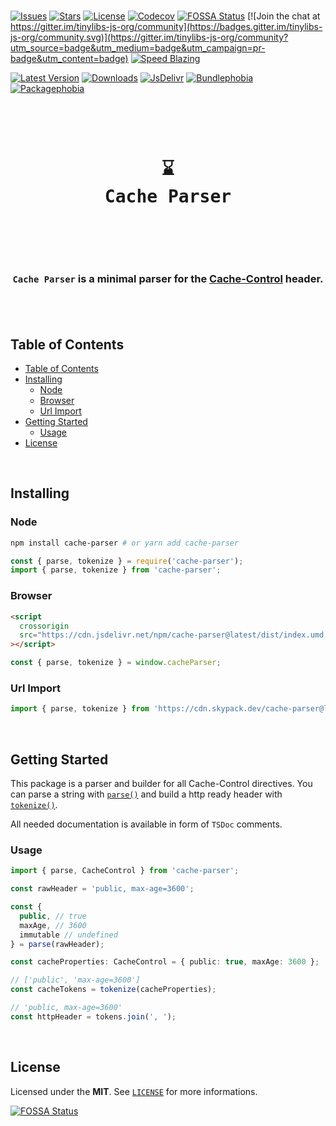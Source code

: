 <br />

[![Issues](https://img.shields.io/github/issues/arthurfiorette/tinylibs?logo=github&label=Issues)](https://github.com/arthurfiorette/tinylibs/issues)
[![Stars](https://img.shields.io/github/stars/arthurfiorette/tinylibs?logo=github&label=Stars)](https://github.com/arthurfiorette/tinylibs/stargazers)
[![License](https://img.shields.io/github/license/arthurfiorette/tinylibs?logo=githu&label=License)](https://github.com/arthurfiorette/tinylibs/blob/main/LICENSE)
[![Codecov](https://codecov.io/gh/arthurfiorette/tinylibs/branch/main/graph/badge.svg?token=ML0KGCU0VM)](https://codecov.io/gh/arthurfiorette/tinylibs)
[![FOSSA Status](https://app.fossa.com/api/projects/git%2Bgithub.com%2Farthurfiorette%2Ftinylibs.svg?type=shield)](https://app.fossa.com/projects/git%2Bgithub.com%2Farthurfiorette%2Ftinylibs?ref=badge_shield)
[![Join the chat at https://gitter.im/tinylibs-js-org/community](https://badges.gitter.im/tinylibs-js-org/community.svg)](https://gitter.im/tinylibs-js-org/community?utm_source=badge&utm_medium=badge&utm_campaign=pr-badge&utm_content=badge)
[![Speed Blazing](https://img.shields.io/badge/speed-blazing%20%F0%9F%94%A5-brightgreen.svg)](https://twitter.com/acdlite/status/974390255393505280)

[![Latest Version](https://img.shields.io/npm/v/cache-parser)](https://www.npmjs.com/package/cache-parser)
[![Downloads](https://img.shields.io/npm/dw/cache-parser)](https://www.npmjs.com/package/cache-parser)
[![JsDelivr](https://data.jsdelivr.com/v1/package/npm/cache-parser/badge?style=rounded)](https://www.jsdelivr.com/package/npm/cache-parser)
[![Bundlephobia](https://img.shields.io/bundlephobia/minzip/cache-parser/latest?style=flat)](https://bundlephobia.com/package/cache-parser@latest)
[![Packagephobia](https://packagephobia.com/badge?p=cache-parser@latest)](https://packagephobia.com/result?p=cache-parser@latest)

<br />

<div align="center">
  <pre>
  <h1>⌛<br />Cache Parser</h1>
  </pre>
  <br />
</div>

<h3 align="center">
  <code>Cache Parser</code> is a minimal parser for the <a href="https://developer.mozilla.org/en-US/docs/Web/HTTP/Headers/Cache-Control" target="_blank">Cache-Control</a> header.
  <br />
  <br />
</h3>

<br />

## Table of Contents

- [Table of Contents](#table-of-contents)
- [Installing](#installing)
  - [Node](#node)
  - [Browser](#browser)
  - [Url Import](#url-import)
- [Getting Started](#getting-started)
  - [Usage](#usage)
- [License](#license)

<br />

## Installing

### Node

```sh
npm install cache-parser # or yarn add cache-parser
```

```js
const { parse, tokenize } = require('cache-parser');
import { parse, tokenize } from 'cache-parser';
```

### Browser

```html
<script
  crossorigin
  src="https://cdn.jsdelivr.net/npm/cache-parser@latest/dist/index.umd.js"
></script>
```

```js
const { parse, tokenize } = window.cacheParser;
```

### Url Import

```ts
import { parse, tokenize } from 'https://cdn.skypack.dev/cache-parser@latest';
```

<br />

## Getting Started

This package is a parser and builder for all Cache-Control directives. You can parse a
string with [`parse()`](./src/parse.ts) and build a http ready header with
[`tokenize()`](./src/tokenize.ts).

All needed documentation is available in form of `TSDoc` comments.

### Usage

```ts
import { parse, CacheControl } from 'cache-parser';

const rawHeader = 'public, max-age=3600';

const {
  public, // true
  maxAge, // 3600
  immutable // undefined
} = parse(rawHeader);

const cacheProperties: CacheControl = { public: true, maxAge: 3600 };

// ['public', 'max-age=3600']
const cacheTokens = tokenize(cacheProperties);

// 'public, max-age=3600'
const httpHeader = tokens.join(', ');
```

<br />

## License

Licensed under the **MIT**. See [`LICENSE`](LICENSE) for more informations.

[![FOSSA Status](https://app.fossa.com/api/projects/git%2Bgithub.com%2Farthurfiorette%2Ftinylibs.svg?type=small)](https://app.fossa.com/projects/git%2Bgithub.com%2Farthurfiorette%2Ftinylibs?ref=badge_small)

<br />
